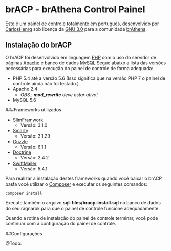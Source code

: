 # brACP - brAthena Control Painel

Este é um painel de controle totalmente em português, desenvolvido por [CarlosHenrq](http://forum.brathena.org/index.php/user/60-carloshenrq/) sob licença da [GNU 3.0](http://www.gnu.org/licenses/gpl.html) para a comunidade [brAthena](http://brathena.org).

## Instalação do brACP

O brACP foi desenvolvido em linguagem [PHP](http://php.net) com o uso do servidor de páginas [Apache](http://www.apache.org) e banco de dados [MySQL](http://mysql.com)
Segue abaixo a lista das versões necessárias para execução do painel de controle de forma adequada:

* PHP 5.4 até a versão 5.6 (Isso significa que na versão PHP 7 o painel de controle ainda não foi testado.)
* Apache 2.4
  * _OBS.: **mod_rewrite** deve estar ativo!_
* MySQL 5.6

###Frameworks utilizados

* [SlimFramwork](http://slimframework.com)
  * Versão: 3.1.0
* [Smarty](http://www.smarty.net/)
  * Versão: 3.1.29
* [Guzzle](http://guzzlephp.org/)
  * Versão: 6.1.1
* [Doctrine](http://www.doctrine-project.org/)
  * Versão: 2.4.2
* [SwiftMailer](http://swiftmailer.org/)
  * Versão: 5.4.1

Para realizar a instalação destes frameworks quando você baixar o brACP basta você utilizar o [Composer](https://getcomposer.org/) e executar os seguintes comandos:

`composer install`

Execute também o arquivo **sql-files/bracp-install.sql** no banco de dados do seu ragnarok para que o painel de controle funcione adequadamente.

Quando a rotina de instalação do painel de controle terminar, você pode continuar com a configuração do painel de controle.

##Configurações

@Todo:
